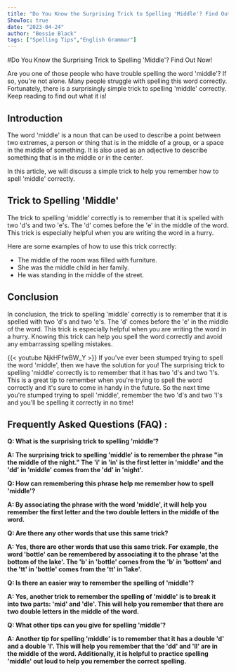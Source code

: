 ```yaml
---
title: "Do You Know the Surprising Trick to Spelling 'Middle'? Find Out Now!"
ShowToc: true 
date: "2023-04-24"
author: "Bessie Black" 
tags: ["Spelling Tips","English Grammar"]
---
```

#Do You Know the Surprising Trick to Spelling 'Middle'? Find Out Now!

Are you one of those people who have trouble spelling the word 'middle'? If so, you're not alone. Many people struggle with spelling this word correctly. Fortunately, there is a surprisingly simple trick to spelling 'middle' correctly. Keep reading to find out what it is!

## Introduction

The word 'middle' is a noun that can be used to describe a point between two extremes, a person or thing that is in the middle of a group, or a space in the middle of something. It is also used as an adjective to describe something that is in the middle or in the center. 

In this article, we will discuss a simple trick to help you remember how to spell 'middle' correctly.

## Trick to Spelling 'Middle'

The trick to spelling 'middle' correctly is to remember that it is spelled with two 'd's and two 'e's. The 'd' comes before the 'e' in the middle of the word. This trick is especially helpful when you are writing the word in a hurry. 

Here are some examples of how to use this trick correctly:

* The middle of the room was filled with furniture.
* She was the middle child in her family.
* He was standing in the middle of the street.

## Conclusion

In conclusion, the trick to spelling 'middle' correctly is to remember that it is spelled with two 'd's and two 'e's. The 'd' comes before the 'e' in the middle of the word. This trick is especially helpful when you are writing the word in a hurry. Knowing this trick can help you spell the word correctly and avoid any embarrassing spelling mistakes.

{{< youtube NjkHFfwBW_Y >}} 
If you've ever been stumped trying to spell the word 'middle', then we have the solution for you! The surprising trick to spelling 'middle' correctly is to remember that it has two 'd's and two 'l's. This is a great tip to remember when you're trying to spell the word correctly and it's sure to come in handy in the future. So the next time you're stumped trying to spell 'middle', remember the two 'd's and two 'l's and you'll be spelling it correctly in no time!

## Frequently Asked Questions (FAQ) :
**Q: What is the surprising trick to spelling 'middle'?**

**A: The surprising trick to spelling 'middle' is to remember the phrase "in the middle of the night." The 'i' in 'in' is the first letter in 'middle' and the 'dd' in 'middle' comes from the 'dd' in 'night'.**

**Q: How can remembering this phrase help me remember how to spell 'middle'?**

**A: By associating the phrase with the word 'middle', it will help you remember the first letter and the two double letters in the middle of the word.**

**Q: Are there any other words that use this same trick?**

**A: Yes, there are other words that use this same trick. For example, the word 'bottle' can be remembered by associating it to the phrase 'at the bottom of the lake'. The 'b' in 'bottle' comes from the 'b' in 'bottom' and the 'tt' in 'bottle' comes from the 'tt' in 'lake'.**

**Q: Is there an easier way to remember the spelling of 'middle'?**

**A: Yes, another trick to remember the spelling of 'middle' is to break it into two parts: 'mid' and 'dle'. This will help you remember that there are two double letters in the middle of the word.**

**Q: What other tips can you give for spelling 'middle'?**

**A: Another tip for spelling 'middle' is to remember that it has a double 'd' and a double 'l'. This will help you remember that the 'dd' and 'll' are in the middle of the word. Additionally, it is helpful to practice spelling 'middle' out loud to help you remember the correct spelling.**





